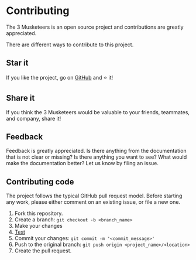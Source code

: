 # Contributing

The 3 Musketeers is an open source project and contributions are greatly appreciated.

There are different ways to contribute to this project.

## Star it

If you like the project, go on [GitHub][link3musketeersrepo] and :star: it!

## Share it

If you think the 3 Musketeers would be valuable to your friends, teammates, and company, share it!

## Feedback

Feedback is greatly appreciated. Is there anything from the documentation that is not clear or missing? Is there anything you want to see? What would make the documentation better? Let us know by filing an issue.

## Contributing code

The project follows the typical GitHub pull request model. Before starting any work, please either comment on an existing issue, or file a new one.

1. Fork this repository.
1. Create a branch: `git checkout -b <branch_name>`
1. Make your changes
1. [Test][linkReadmeTest]
1. Commit your changes: `git commit -m '<commit_message>'`
1. Push to the original branch: `git push origin <project_name>/<location>`
1. Create the pull request.

[link3musketeersrepo]: https://github.com/flemay/3musketeers
[linkReadmeTest]: https://github.com/flemay/3musketeers#testing
